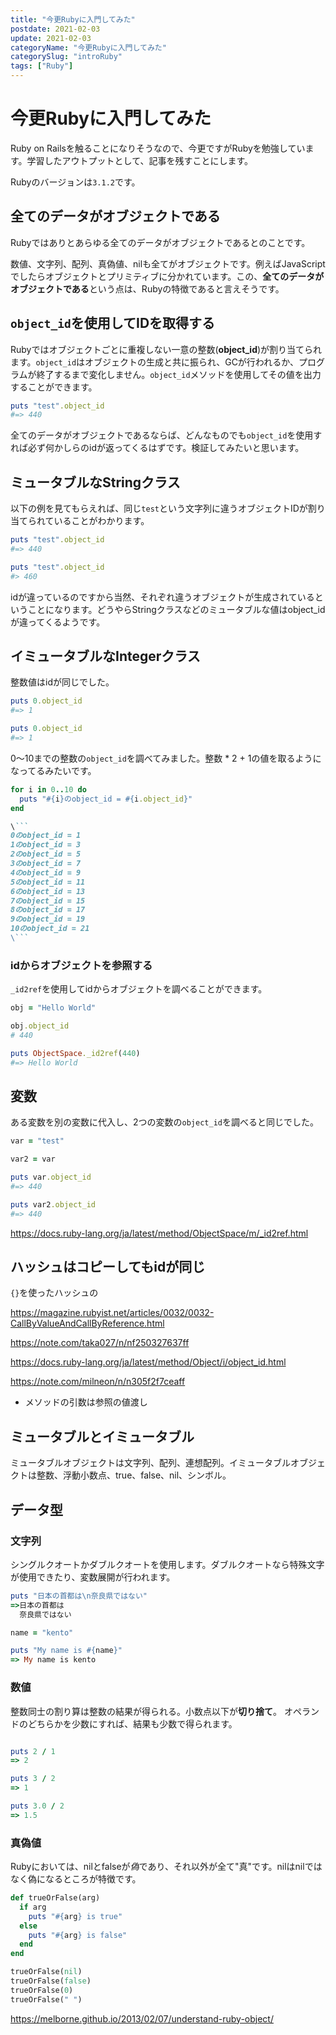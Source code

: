 ```yaml
---
title: "今更Rubyに入門してみた"
postdate: 2021-02-03
update: 2021-02-03
categoryName: "今更Rubyに入門してみた"
categorySlug: "introRuby"
tags: ["Ruby"]
---
```


# 今更Rubyに入門してみた

Ruby on Railsを触ることになりそうなので、今更ですがRubyを勉強しています。学習したアウトプットとして、記事を残すことにします。

Rubyのバージョンは`3.1.2`です。

## 全てのデータがオブジェクトである

Rubyではありとあらゆる全てのデータがオブジェクトであるとのことです。

数値、文字列、配列、真偽値、nilも全てがオブジェクトです。例えばJavaScriptでしたらオブジェクトとプリミティブに分かれています。この、**全てのデータがオブジェクトである**という点は、Rubyの特徴であると言えそうです。

## `object_id`を使用してIDを取得する

Rubyではオブジェクトごとに重複しない一意の整数(**object_id**)が割り当てられます。`object_id`はオブジェクトの生成と共に振られ、GCが行われるか、プログラムが終了するまで変化しません。`object_id`メソッドを使用してその値を出力することができます。

```ruby
puts "test".object_id
#=> 440
```

全てのデータがオブジェクトであるならば、どんなものでも`object_id`を使用すれば必ず何かしらのidが返ってくるはずです。検証してみたいと思います。

## ミュータブルなStringクラス

以下の例を見てもらえれば、同じ`test`という文字列に違うオブジェクトIDが割り当てられていることがわかります。

```ruby
puts "test".object_id
#=> 440

puts "test".object_id
#> 460
```

idが違っているのですから当然、それぞれ違うオブジェクトが生成されているということになります。どうやらStringクラスなどのミュータブルな値はobject_idが違ってくるようです。

## イミュータブルなIntegerクラス

整数値はidが同じでした。

```ruby
puts 0.object_id
#=> 1

puts 0.object_id
#=> 1
```

0～10までの整数の`object_id`を調べてみました。整数 * 2 + 1の値を取るようになってるみたいです。

```ruby
for i in 0..10 do
  puts "#{i}のobject_id = #{i.object_id}"
end

\```
0のobject_id = 1
1のobject_id = 3
2のobject_id = 5
3のobject_id = 7
4のobject_id = 9
5のobject_id = 11
6のobject_id = 13
7のobject_id = 15
8のobject_id = 17
9のobject_id = 19
10のobject_id = 21
\```
```

### idからオブジェクトを参照する

`_id2ref`を使用してidからオブジェクトを調べることができます。

```ruby
obj = "Hello World"

obj.object_id
# 440

puts ObjectSpace._id2ref(440)
#=> Hello World
```

## 変数

ある変数を別の変数に代入し、2つの変数の`object_id`を調べると同じでした。

```ruby
var = "test"

var2 = var

puts var.object_id
#=> 440

puts var2.object_id
#=> 440
```

https://docs.ruby-lang.org/ja/latest/method/ObjectSpace/m/_id2ref.html

## ハッシュはコピーしてもidが同じ

`{}`を使ったハッシュの

https://magazine.rubyist.net/articles/0032/0032-CallByValueAndCallByReference.html

https://note.com/taka027/n/nf250327637ff

https://docs.ruby-lang.org/ja/latest/method/Object/i/object_id.html

https://note.com/milneon/n/n305f2f7ceaff

- メソッドの引数は参照の値渡し

## ミュータブルとイミュータブル

ミュータブルオブジェクトは文字列、配列、連想配列。イミュータブルオブジェクトは整数、浮動小数点、true、false、nil、シンボル。

## データ型

### 文字列

シングルクオートかダブルクオートを使用します。ダブルクオートなら特殊文字が使用できたり、変数展開が行われます。

```ruby:title=ruby.rb
puts "日本の首都は\n奈良県ではない"
=>日本の首都は
  奈良県ではない

name = "kento"

puts "My name is #{name}"
=> My name is kento
```

### 数値

整数同士の割り算は整数の結果が得られる。小数点以下が**切り捨て**。
オペランドのどちらかを少数にすれば、結果も少数で得られます。

```ruby

puts 2 / 1
=> 2

puts 3 / 2
=> 1

puts 3.0 / 2
=> 1.5
```

### 真偽値

Rubyにおいては、nilとfalseが*偽*であり、それ以外が全て"真"です。nilはnilではなく偽になるところが特徴です。

```ruby:title="ruby.rb
def trueOrFalse(arg)
  if arg
    puts "#{arg} is true"
  else
    puts "#{arg} is false"
  end
end

trueOrFalse(nil)
trueOrFalse(false)
trueOrFalse(0)
trueOrFalse(" ")
```

https://melborne.github.io/2013/02/07/understand-ruby-object/

